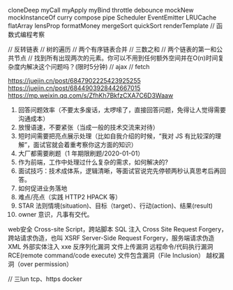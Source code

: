 cloneDeep
myCall
myApply
myBind
throttle
debounce
mockNew
mockInstanceOf
curry
compose
pipe
Scheduler
EventEmitter
LRUCache
flatArray
lensProp
formatMoney
mergeSort
quickSort
renderTemplate
// 函数式编程考察

// 反转链表
// 树的遍历
// 两个有序链表合并
// 三数之和
// 两个链表的第一和公共节点
// 找到所有出现两次的元素。你可以不用到任何额外空间并在O(n)时间复杂度内解决这个问题吗？(限时5分钟)
// ajax
// fetch











https://juejin.cn/post/6847902225423925255
https://juejin.cn/post/6844903928442667015
https://mp.weixin.qq.com/s/ZfhKh7BkfzCXA7C6D3Waaw

1.  回答问题效率（不要太多废话，太啰嗦了，直接回答问题，免得让人觉得需要沟通成本）
2.  放慢语速，不要紧张（当成一般的技术交流来对待）
3.  短时间需要把亮点展示处理（比如自我介绍的时候，“我对 JS 有比较深的理解”，面试官就会着重考察你这方面的知识）
4.  大厂都需要刷题（1 年期限刷题/2020-01-01）
5.  作为前端，工作中处理过什么复杂的需求，如何解决的?
6.  面试技巧：技术成体系，逻辑清晰，等面试官说完先停顿两秒认真思考后再回答。
7.  如何促进业务落地
8.  难点/亮点（实践 HTTP2 HPACK 等）
9.  STAR 法则情境(situation)、目标（target）、行动(action)、结果(result)
10. owner 意识，凡事有交代。



web安全
Cross-site Script，跨站脚本
SQL 注入
Cross Site Request Forgery，跨站请求伪造，也叫 XSRF
Server-Side Request Forgery，服务端请求伪造
XML 外部实体注入 xxe
反序列化漏洞
文件上传漏洞
远程命令/代码执行漏洞RCE(remote command/code execute)
文件包含漏洞（File Inclusion）
越权漏洞（over permission）



// 三lun
tcp、https
docker







